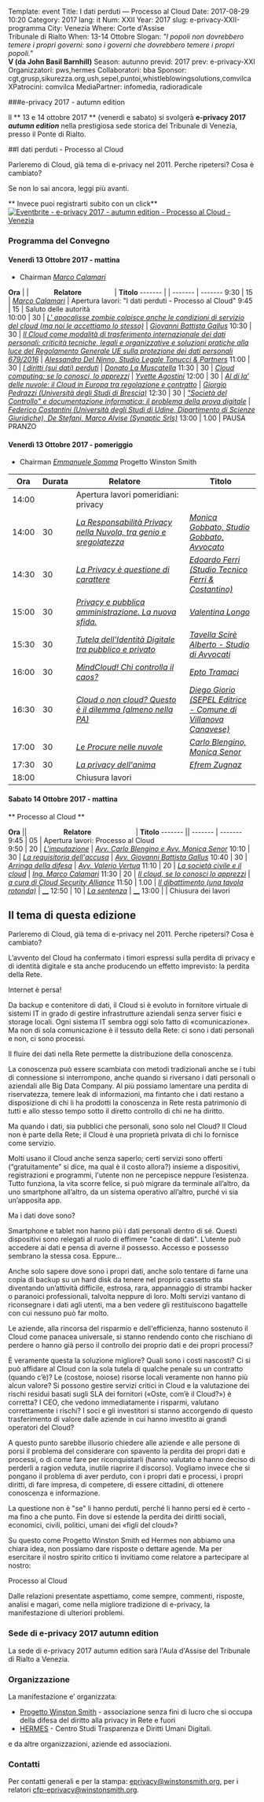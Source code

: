 Template: event
Title: I dati perduti — Processo al Cloud
Date: 2017-08-29 10:20
Category: 2017
lang: it
Num: XXII
Year: 2017
slug: e-privacy-XXII-programma
City: Venezia
Where: Corte d'Assise<br/>Tribunale di Rialto
When: 13-14 Ottobre
Slogan: <i>"I popoli non dovrebbero temere i propri governi: sono i governi che dovrebbero temere i propri popoli."</i><br/><b>V (da John Basil Barnhill)</b>
Season: autunno
previd: 2017
prev: e-privacy-XXI
Organizzatori: pws,hermes
Collaboratori: bba
Sponsor: cgt,grusp,sikurezza.org,ush,sepel,puntoi,whistleblowingsolutions,comvilca
XPatrocini: comvilca
MediaPartner: infomedia, radioradicale

###e-privacy 2017 - autumn edition

Il ** 13 e 14 ottobre 2017 ** (venerdì e sabato) si svolgerà
**e-privacy 2017 _autumn edition_** nella prestigiosa sede storica del
Tribunale di Venezia, presso il Ponte di Rialto.


##I dati perduti - Processo al Cloud


Parleremo di Cloud, già tema di e-privacy nel 2011. Perche ripetersi?
Cosa è cambiato? 

Se non lo sai ancora, leggi più avanti.


** Invece puoi registrarti subito con un click**  <a href="https://www.eventbrite.it/e/biglietti-e-privacy-2017-autumn-edition-processo-al-cloud-venezia-37526459651?ref=ebtnebregn" target="_blank"><img src="https://www.eventbrite.it/custombutton?eid=37526459651" alt="Eventbrite - e-privacy 2017 - autumn edition - Processo al Cloud - Venezia" /></a>

<!-- **Come arrivare, come fare una donazione, FAQ per i relatori **:  vedi il box a destra piu' in basso. -->

### <a name="programma"></a>Programma del Convegno

#### <a name="vem"></a>Venerdì 13 Ottobre 2017 - mattina

 * Chairman [_Marco Calamari_](/e-privacy-XXII-relatori.html#calamari) 

  **Ora** | | &nbsp;&nbsp;&nbsp;&nbsp;&nbsp;&nbsp;&nbsp;&nbsp;&nbsp;&nbsp;&nbsp;&nbsp;**Relatore**&nbsp;&nbsp;&nbsp;&nbsp;&nbsp;&nbsp;&nbsp;&nbsp;&nbsp;&nbsp;&nbsp;&nbsp;&nbsp;&nbsp;&nbsp;&nbsp; | **Titolo** 
  ------- | | ------- | ------- 
  9:30	|	15	|	[_Marco Calamari_](/e-privacy-XXII-relatori.html#calamari) | Apertura lavori: "I dati perduti - Processo al Cloud" 
9:45	|	15	|	Saluto delle autorità			
10:00	|	30	|		[_L' apocalisse zombie colpisce anche le condizioni di servizio del cloud (ma noi le accettiamo lo stesso)_](e-privacy-XXII-interventi.html#gallus)	|	[_Giovanni Battista Gallus_](e-privacy-XXII-relatori.html#gallus)
10:30	|	30	|		[_Il Cloud come modalità di trasferimento internazionale dei dati personali: criticità tecniche, legali e organizzative e soluzioni pratiche alla luce del Regolamento Generale UE sulla protezione dei dati personali 679/2016_](e-privacy-XXII-interventi.html#delninno)	|	[_Alessandro Del Ninno, Studio Legale Tonucci & Partners_](e-privacy-XXII-relatori.html#delninno)
11:00	|	30	|		[_I diritti (sui dati) perduti_](e-privacy-XXII-interventi.html#lamuscatella)	|	[_Donato La Muscatella_](e-privacy-XXII-relatori.html#lamuscatella)
11:30	|	30	|		[_Cloud computing: se lo conosci, lo apprezzi_](e-privacy-XXII-interventi.html#agostini)	|	[_Yvette Agostini_](e-privacy-XXII-relatori.html#agostini)
12:00	|	30	|		[_Al di la’ delle nuvole: il Cloud in Europa tra regolazione e contratto_](e-privacy-XXII-interventi.html#pedrazzi)	|	[_Giorgio Pedrazzi (Università degli Studi di Brescia)_](e-privacy-XXII-relatori.html#pedrazzi)
12:30	|	30	|		[_"Società del Controllo" e documentazione informatica: il problema della prova digitale_](e-privacy-XXII-interventi.html#destefani)	|	[_Federico Costantini (Università degli Studi di Udine, Dipartimento di Scienze Giuridiche), De Stefani, Marco Alvise (Synaptic Srls)_](e-privacy-XXII-relatori.html#destefani)
13:00	| 1.00	|	PAUSA PRANZO			




#### <a name="vep"></a>Venerdì 13 Ottobre 2017 - pomeriggio

 * Chairman [_Emmanuele Somma_](/e-privacy-XXII-relatori.html#somma) Progetto Winston Smith 
 
  **Ora** |  Durata | &nbsp;&nbsp;&nbsp;&nbsp;&nbsp;&nbsp;&nbsp;&nbsp;&nbsp;&nbsp;&nbsp;&nbsp;**Relatore**&nbsp;&nbsp;&nbsp;&nbsp;&nbsp;&nbsp;&nbsp;&nbsp;&nbsp;&nbsp;&nbsp;&nbsp;&nbsp;&nbsp;&nbsp;&nbsp; | **Titolo** 
  ------- | --- | ------- | ------- 
14:00	|		|	Apertura lavori pomeridiani: privacy			
14:00	|	30	|		[_La Responsabilità Privacy nella Nuvola, tra genio e sregolatezza_](e-privacy-XXII-interventi.html#gobbato)	|	[_Monica Gobbato, Studio Gobbato, Avvocato_](e-privacy-XXII-relatori.html#gobbato)
14:30	|	30	|		[_La Privacy è questione di carattere_](e-privacy-XXII-interventi.html#ferri)	|	[_Edoardo Ferri (Studio Tecnico Ferri & Costantino)_](e-privacy-XXII-relatori.html#ferri)
15:00	|	30	|		[_Privacy e pubblica amministrazione. La nuova sfida._](e-privacy-XXII-interventi.html#longo)	|	[_Valentina Longo_](e-privacy-XXII-relatori.html#longo)
15:30	|	30	|		[_Tutela dell'Identità Digitale tra pubblico e privato_](e-privacy-XXII-interventi.html#scire)	|	[_Tavella Scirè Alberto - Studio di Avvocati_](e-privacy-XXII-relatori.html#scire)
16:00	|	30	|		[_MindCloud! Chi controlla il caos?_](e-privacy-XXII-interventi.html#epto)	|	[_Epto Tramaci_](e-privacy-XXII-relatori.html#epto)
16:30	|	30	|		[_Cloud o non cloud? Questo è il dilemma (almeno nella PA)_](e-privacy-XXII-interventi.html#giorio)	|	[_Diego Giorio  (SEPEL Editrice - Comune di Villanova Canavese)_](e-privacy-XXII-relatori.html#giorio)
17:00	|	30	|		[_Le Procure nelle nuvole_](e-privacy-XXII-interventi.html#senor)	|	[_Carlo Blengino, Monica Senor_](e-privacy-XXII-relatori.html#senor)
17:30	|	30	|		[_La privacy dell'anima_](e-privacy-XXII-interventi.html#zugnaz)	|	[_Efrem Zugnaz_](e-privacy-XXII-relatori.html#zugnaz)
18:00	|		|	Chiusura lavori

#### <a name="sam"></a>Sabato 14 Ottobre 2017 - mattina

** Processo al Cloud **

  **Ora** || &nbsp;&nbsp;&nbsp;&nbsp;&nbsp;&nbsp;&nbsp;&nbsp;&nbsp;&nbsp;&nbsp;&nbsp;&nbsp;&nbsp;&nbsp;&nbsp;&nbsp;&nbsp;**Relatore**&nbsp;&nbsp;&nbsp;&nbsp;&nbsp;&nbsp;&nbsp;&nbsp;&nbsp;&nbsp;&nbsp;&nbsp;&nbsp;&nbsp;&nbsp;&nbsp;&nbsp;&nbsp;&nbsp;&nbsp;&nbsp;&nbsp; | **Titolo** 
  ------- || ------- | ------- 
  9:45	|	05	|	Apertura lavori: Processo al Cloud			
9:50	|	20	| [_L'imputazione_](e-privacy-XXII-interventi.html#imputazione)	|	[_Avv. Carlo Blengino e Avv. Monica Senor_](e-privacy-XXII-relatori.html#imputazione)
10:10	|	30	|		[_La requisitoria dell'accusa_](e-privacy-XXII-interventi.html#accusa)	|	[_Avv. Giovanni Battista Gallus_](e-privacy-XXII-relatori.html#accusa)
10:40	|	30	|		[_Arringa della difesa_](e-privacy-XXII-interventi.html#difesa)	|	[_Avv. Valerio Vertua_](e-privacy-XXII-relatori.html#difesa)
11:10	|	20	|		[_La società civile e il cloud_](e-privacy-XXII-interventi.html#partecivile)	|	[_Ing. Marco Calamari_](e-privacy-XXII-relatori.html#partecivile)
11:30	|	20	|		[_Il cloud, se lo conosci lo apprezzi_](e-privacy-XXII-interventi.html#responsabilecivile)	|	[_a cura di Cloud Security Alliance_](e-privacy-XXII-relatori.html#responsabilecivile)
11:50	|	1.00	|		[_Il dibattimento (una tavola rotonda)_](e-privacy-XXII-interventi.html#dibattimento)	|	[__](e-privacy-XXII-relatori.html#dibattimento)
12:50	|	10	|		[_La sentenza_](e-privacy-XXII-interventi.html#verdetto)	|	[__](e-privacy-XXII-relatori.html#verdetto)
13:00	|		|	Chiusura dei lavori			


## Il tema di questa edizione

Parleremo di Cloud, già tema di e-privacy nel 2011. Perche ripetersi?
Cosa è cambiato?

L’avvento del Cloud ha confermato i timori espressi sulla perdita di
privacy e di identità digitale e sta anche producendo un effetto
imprevisto: la perdita della Rete.

Internet è persa!

Da backup e contenitore di dati, il Cloud si è evoluto in fornitore
virtuale di sistemi IT in grado di gestire infrastrutture aziendali
senza server fisici e storage locali. Ogni sistema IT sembra oggi solo
fatto di «comunicazione». Ma non di sola comunicazione è il tessuto
della Rete: ci sono i dati personali e non, ci sono processi.

Il fluire dei dati nella Rete permette la distribuzione della
conoscenza.

La conoscenza può essere scambiata con metodi tradizionali anche se i
tubi di connessione si interrompono, anche quando si riversano i dati
personali o aziendali alle Big Data Company. Al più possiamo lamentare
una perdita di riservatezza, temere leak di informazioni, ma fintanto
che i dati restano a disposizione di chi li ha prodotti la conoscenza
in Rete resta patrimonio di tutti e allo stesso tempo sotto il diretto
controllo di chi ne ha diritto.

Ma quando i dati, sia pubblici che personali, sono solo nel Cloud? Il
Cloud non è parte della Rete; il Cloud è una proprietà privata di chi
lo fornisce come servizio.

Molti usano il Cloud anche senza saperlo; certi servizi sono offerti
(“gratuitamente” si dice, ma qual è il costo allora?) insieme a
dispositivi, registrazioni e programmi, l'utente non ne percepisce
neppure l’esistenza. Tutto funziona, la vita scorre felice, si può
migrare da terminale all’altro, da uno smartphone all’altro, da un
sistema operativo all’altro, purché vi sia un’apposita app.

Ma i dati dove sono?

Smartphone e tablet non hanno più i dati personali dentro di
sé. Questi dispositivi sono relegati al ruolo di effimere "cache di
dati". L’utente può accedere ai dati e pensa di averne il
possesso. Accesso e possesso sembrano la stessa cosa. Eppure...

Anche solo sapere dove sono i propri dati, anche solo tentare di farne
una copia di backup su un hard disk da tenere nel proprio cassetto sta
diventando un’attività difficile, estrosa, rara, appannaggio di
strambi hacker o paranoici professionali, talvolta neppure di
loro. Molti servizi vantano di riconsegnare i dati agli utenti, ma a
ben vedere gli restituiscono bagattelle con cui nessuno può far molto.

Le aziende, alla rincorsa del risparmio e dell'efficienza, hanno
sostenuto il Cloud come panacea universale, si stanno rendendo conto
che rischiano di perdere o hanno già perso il controllo dei proprio
dati e dei propri processi?

È veramente questa la soluzione migliore? Quali sono i costi nascosti?
Ci si può affidare al Cloud con la sola tutela di qualche penale su un
contratto (quando c’è)?  Le (costose, noiose) risorse locali veramente
non hanno più alcun valore? Si possono gestire servizi critici in
Cloud e la valutazione dei rischi residui basati sugli SLA dei
fornitori («Oste, com’è il Cloud?») è corretta?  I CEO, che vedono
immediatamente i risparmi, valutano correttamente i rischi? I soci e
gli investitori si stanno accorgendo di questo trasferimento di valore
dalle aziende in cui hanno investito ai grandi operatori del Cloud?

A questo punto sarebbe illusorio chiedere alle aziende e alle persone
di porsi il problema del considerare con spavento la perdita dei
propri dati e processi, o di come fare per riconquistarli (hanno
valutato e hanno deciso di perderli a ragion veduta, inutile riaprire
il discorso).  Vogliamo invece che si pongano il problema di aver
perduto, con i propri dati e processi, i propri diritti, di fare
impresa, di competere, di essere cittadini, di ottenere conoscenza e
informazione.

La questione non è "se" li hanno perduti, perché li hanno persi ed è
certo - ma fino a che punto. Fin dove si estende la perdita dei
diritti sociali, economici, civili, politici, umani dei «figli del
cloud»?

Su questo come Progetto Winston Smith ed Hermes non abbiamo una chiara
idea, non possiamo dare risposte o dettare agende. Ma per esercitare
il nostro spirito critico ti invitiamo come relatore a partecipare al
nostro:

Processo al Cloud

Dalle relazioni presentate aspettiamo, come sempre, commenti,
risposte, analisi e magari, come nella migliore tradizione di
e-privacy, la manifestazione di ulteriori problemi.

### Sede di e-privacy 2017 autumn edition



La sede di e-privacy 2017 autumn edition sarà l'Aula d'Assise del
Tribunale di Rialto a Venezia.

### Organizzazione

La manifestazione e’ organizzata:

 - [Progetto Winston Smith](http://pws.winstonsmith.org/) - associazione senza fini di lucro che si occupa della difesa del diritto alla privacy in Rete e fuori
 - [HERMES](http://logioshermes.org/) \- Centro Studi Trasparenza e Diritti Umani Digitali.

e da altre organizzazioni, aziende ed associazioni.


### Contatti

Per contatti generali e per la
stampa: [eprivacy@winstonsmith.org](mailto:eprivacy@winstonsmith.org),
per i
relatori
[cfp-eprivacy@winstonsmith.org](mailto:cfp-eprivacy@winstonsmith.org).





<!-- 		[_Emmanuele Somma (Winston Smith)_](e-privacy-XXII-relatori.html#somma)	|	[_Odio Online - il caso del Forum Radicale Inufficiale_](e-privacy-XXII-relatori.html#somma) -->
